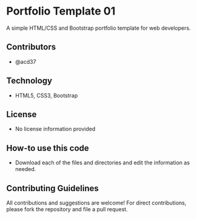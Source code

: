 # Portfolio Template 01
A simple HTML/CSS and Bootstrap portfolio template for web developers.

## Contributors
* @acd37

## Technology
* HTML5, CSS3, Bootstrap

## License 
* No license information provided

## How-to use this code
* Download each of the files and directories and edit the information as needed.

## Contributing Guidelines
All contributions and suggestions are welcome!
For direct contributions, please fork the repository and file a pull request. 